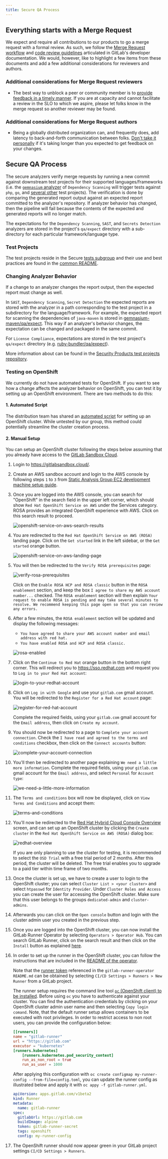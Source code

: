 ```yaml
---
title: Secure QA Process
---
```


## Everything starts with a Merge Request

We expect and require all contributions to our products to go a merge request with a formal review. As such, we follow the [Merge Request workflow](https://docs.gitlab.com/ee/development/contributing/merge_request_workflow.html) and [code review guidelines](https://docs.gitlab.com/ee/development/code_review.html) articulated in GitLab's developer documentation. We would, however, like to highlight a few items from these documents and add a few additional considerations for reviewers and authors.

### Additional considerations for Merge Request reviewers

* The best way to unblock a peer or community member is to [provide feedback in a timely manner](/handbook/engineering/workflow/code-review/#review-turnaround-time). If you are at capacity and cannot facilitate a review in the SLO to which we aspire, please let folks know in the merge request so another reviewer may be found.

### Additional considerations for Merge Request authors

* Being a globally distributed organization can, and frequently does, add latency to back-and-forth communication between folks. [Don't take it personally](/handbook/values/#assume-positive-intent) if it's taking longer than you expected to get feedback on your changes.

## Secure QA Process

The secure analyzers verify merge requests by running a new commit against downstream test projects for their supported languages/frameworks (i.e. the [`gemnasium` analyzer](https://gitlab.com/gitlab-org/security-products/analyzers/gemnasium) of `Dependency Scanning` will trigger tests against `php`, `go`, and [several other](https://gitlab.com/gitlab-org/security-products/analyzers/gemnasium/-/blob/v2.21.0/.gitlab-ci.yml#L35-89) test projects). The verification is done by comparing the generated report output against an expected report committed to the analyzer's repository. If analyzer behavior has changed, then the pipeline will fail because the contents of the expected and generated reports will no longer match.

The expectations for the `Dependency Scanning`, `SAST`, and `Secrets Detection` analyzers are stored in the project's `qa/expect` directory with a sub-directory for each particular framework/language type.

### Test Projects

The test projects reside in the Secure [tests subgroup](https://gitlab.com/gitlab-org/security-products/tests/) and their use and best practices are found in the [common README](https://gitlab.com/gitlab-org/security-products/tests/common/-/blob/master/README.md).

### Changing Analyzer Behavior

If a change to an analyzer changes the report output, then the expected report must change as well.

In `SAST`, `Dependency Scanning`, `Secret Detection` the expected reports are stored with the analyzer in a path corresponding to the test project in a subdirectory for the language/framework. For example, the expected report for scanning the dependencies of `java-maven` is stored in [gemnasium-maven/qa/expect](https://gitlab.com/gitlab-org/security-products/analyzers/gemnasium-maven/-/tree/master/qa/expect/java-maven). This way if an analyzer's behavior changes, the expectation can be changed and packaged in the same commit.

For `License Compliance`, expectations are stored in the test project's `qa/expect` directory (e.g. [ruby-bundler/qa/expect](https://gitlab.com/gitlab-org/security-products/tests/ruby-bundler/-/tree/master/qa/expect)).

More information about can be found in the [Security Products test projects repository](https://gitlab.com/gitlab-org/security-products/tests/common/-/blob/master/README.md).

### Testing on OpenShift

We currently do not have automated tests for OpenShift. If you want to see how a change affects the analyzer behavior on OpenShift, you can test it by setting up an OpenShift environment. There are two methods to do this:

#### 1. Automated Script

The distribution team has shared an [automated script](https://gitlab.com/gitlab-org/distribution/infrastructure/openshift-provisioning) for setting up an OpenShift cluster. While untested by our group, this method could potentially streamline the cluster creation process.

#### 2. Manual Setup

You can setup an OpenShift cluster following the steps below assuming that you already have access to the [GitLab Sandbox Cloud](https://gitlabsandbox.cloud/).

1. Login to https://gitlabsandbox.cloud/.
1. Create an AWS sandbox account and login to the AWS console by following steps `1` to `3` from [Static Analysis Group EC2 development machine setup guide](/handbook/engineering/development/sec/secure/static-analysis/ec2_dev_environment_setup/#static-analysis-group-ec2-development-machine-setup-guide).
1. Once you are logged into the AWS console, you can search for "OpenShift" in the search field in the upper left corner, which should show `Red Hat OpenShift Service on AWS` under the Services category. ROSA provides an integrated OpenShift experience with AWS. Click on this search result to proceed.

   ![openshift-service-on-aws-search-results](/images/handbook/engineering/development/sec/secure/openshift/openshift-service-on-aws-search-results.png)

1. You are redirected to the `Red Hat OpenShift Service on AWS (ROSA)` landing page. Click on the `Get started` link in the left sidebar, or the `Get started` orange button.

   ![openshift-service-on-aws-landing-page](/images/handbook/engineering/development/sec/secure/openshift/openshift-service-on-aws-landing-page.png)

1. You will then be redirected to the `Verify ROSA prerequisites` page:

   ![verify-rosa-prerequisites](/images/handbook/engineering/development/sec/secure/openshift/verify-rosa-prerequisites.png)

   Click on the `Enable ROSA HCP and ROSA classic` button in the `ROSA enablement` section, and keep the box `I agree to share my AWS account number...` checked. The `ROSA enablement` section will then explain `Your request to enable ROSA is pending and may take several minutes to resolve. We recommend keeping this page open so that you can review any errors.`

1. After a few minutes, the `ROSA enablement` section will be updated and display the following messages:

   * `You have agreed to share your AWS account number and email address with red hat.`
   * `You have enabled ROSA and HCP and ROSA classic.`

   ![rosa-enabled](/images/handbook/engineering/development/sec/secure/openshift/rosa-enabled.png)

1. Click on the `Continue to Red Hat` orange button in the bottom right corner. This will redirect you to https://sso.redhat.com and request you to `Log in to your Red Hat account`:

   ![login-to-your-redhat-account](/images/handbook/engineering/development/sec/secure/openshift/login-to-your-redhat-account.png)

1. Click on `Log in with Google` and use your `gitlab.com` gmail account. You will be redirected to the `Register for a Red Hat account` page:

   ![register-for-red-hat-account](/images/handbook/engineering/development/sec/secure/openshift/register-for-red-hat-account.png)

   Complete the required fields, using your `gitlab.com` gmail account for the `Email address`, then click on `Create my account`.

1. You should now be redirected to a page to `Complete your account connection`. Check the `I have read and agreed to the terms and conditions` checkbox, then click on the `Connect accounts` button:

   ![complete-your-account-connection](/images/handbook/engineering/development/sec/secure/openshift/complete-your-account-connection.png)

1. You'll then be redirected to another page explaining `We need a little more information`. Complete the required fields, using your `gitlab.com` gmail account for the `Email address`, and select `Personal` for `Account type`:

   ![we-need-a-little-more-information](/images/handbook/engineering/development/sec/secure/openshift/we-need-a-little-more-information.png)

1. The `Terms and conditions` box will now be displayed, click on `View Terms and Conditions` and accept them:

   ![terms-and-conditions](/images/handbook/engineering/development/sec/secure/openshift/terms-and-conditions.png)

1. You'll now be redirected to the [Red Hat Hybrid Cloud Console Overview](https://console.redhat.com/openshift/overview) screen, and can set up an OpenShift cluster by clicking the `Create cluster` in the `Red Hat OpenShift Service on AWS (ROSA)` dialog box:

   ![redhat-overview](/images/handbook/engineering/development/sec/secure/openshift/redhat-overview.png)

    If you are only planning to use the cluster for testing, it is recommended to select the `OSD Trial` with a free trial period of 2 months. After this period, the cluster will be deleted. The free trial enables you to upgrade to a paid tier within time frame of two months.

1. Once the cluster is set up, we have to create a user to login to the OpenShift cluster; you can select `Cluster List > <your cluster>` and select `htpasswd` for `Identity Provider`. Under `Cluster Roles and Access` you can create the user for accessing the OpenShift cluster. Make sure that this user belongs to the groups `dedicated-admin` and `cluster-admins`.
1. Afterwards you can click on the `Open console` button and login with the cluster admin user you created in the previous step.
1. Once you are logged into the OpenShift cluster, you can now install the GitLab Runner Operator by selecting `Operators > Operator Hub`. You can search GitLab Runner, click on the search result and then click on the `Install` button as explained [here](https://docs.gitlab.com/runner/install/operator.html).
1. In order to set up the runner in the OpenShift cluster, you can follow the instructions that are included in the [README of the operator](https://gitlab.com/gitlab-org/gl-openshift/gitlab-runner-operator/-/blob/5f1134143f1b73171a7bb90d48b1fec948360db8/operator.yaml#L380).

   Note that the [runner token](https://gitlab.com/gitlab-org/gl-openshift/gitlab-runner-operator/-/blob/master/README.md?plain=1#L43) referenced in the `gitlab-runner-operator README.md` can be obtained by selecting `CI/CD Settings > Runners > New Runner` from a GitLab project.

   The runner setup requires the command line tool [`oc` (OpenShift client) to be installed](https://docs.redhat.com/en/documentation/red_hat_build_of_microshift/4.12/html/cli_tools/microshift-oc-cli-install#cli-installing-cli_cli-oc-installing). Before using `oc` you have to authenticate against your cluster. You can find the authentication credentials by clicking on your OpenShift cluster admin user name and then selecting `Copy login comand`. Note, that the default runner setup allows containers to be executed with root privileges. In order to restrict access to non root users, you can provide the configuration below:

    ```toml
    [[runners]]
    name = "gitlab-runner"
    url = "https://gitlab.com"
    executor = "kubernetes"
    [runners.kubernetes]
        [runners.kubernetes.pod_security_context]
        run_as_non_root = true
        run_as_user = 1000
    ```

   After applying this configuration with `oc create configmap my-runner-config --from-file=config.toml`, you can update the runner config as illustrated below and apply it with `oc appy -f gitlab-runner.yml`.

    ```yaml
    apiVersion: apps.gitlab.com/v1beta2
    kind: Runner
    metadata:
      name: gitlab-runner
    spec:
      gitlabUrl: https://gitlab.com
      buildImage: alpine
      token: gitlab-runner-secret
      tags: openshift
      config: my-runner-config
    ```

1. The OpenShift runner should now appear green in your GitLab project settings `CI/CD Settings > Runners`.
